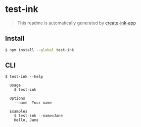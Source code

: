 # test-ink

> This readme is automatically generated by [create-ink-app](https://github.com/vadimdemedes/create-ink-app)

## Install

```bash
$ npm install --global test-ink
```

## CLI

```
$ test-ink --help

  Usage
    $ test-ink

  Options
    --name  Your name

  Examples
    $ test-ink --name=Jane
    Hello, Jane
```
